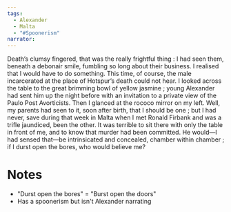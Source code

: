 ```yaml
---
tags:
  - Alexander
  - Malta
  - "#Spoonerism"
narrator:
---
```

Death’s clumsy fingered, that was the really frightful thing : I had seen them, beneath a debonair smile, fumbling so long about their business. I realised that I would have to do something. This time, of course, the male incarcerated at the place of Hotspur’s death could not hear. I looked across the table to the great brimming bowl of yellow jasmine ; young Alexander had sent him up the night before with an invitation to a private view of the Paulo Post Avorticists. Then I glanced at the rococo mirror on my left. Well, my parents had seen to it, soon after birth, that I should be one ; but I had never, save during that week in Malta when I met Ronald Firbank and was a trifle jaundiced, been the other. It was terrible to sit there with only the table in front of me, and to know that murder had been committed. He would—I had sensed that—be intrinsicated and concealed, chamber within chamber ; if I durst open the bores, who would believe me?

# Notes
- "Durst open the bores" = "Burst open the doors"
- Has a spoonerism but isn't Alexander narrating

